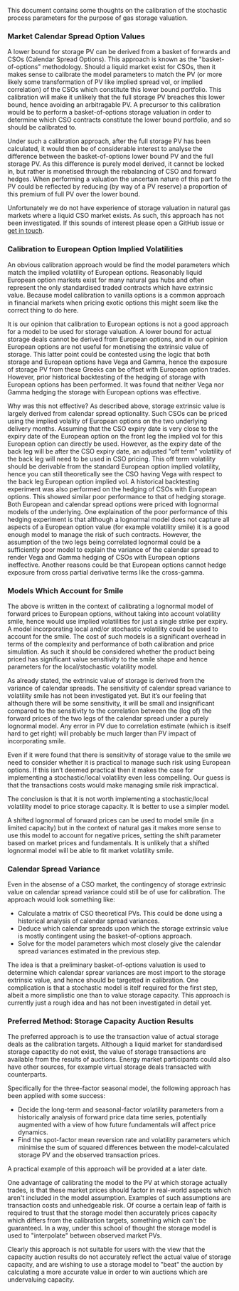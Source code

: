 This document contains some thoughts on the calibration of the stochastic process parameters for the purpose of gas storage valuation.

### Market Calendar Spread Option Values
A lower bound for storage PV can be derived from a basket of forwards and
CSOs (Calendar Spread Options). This approach is known as the "basket-of-options" methodology. Should a liquid market exist for CSOs, then it
makes sense to calibrate the model parameters to match the PV (or more likely some transformation of PV like implied spread vol, or implied correlation) of the CSOs which constitute this lower bound portfolio.
This calibration will make it unlikely that the full storage PV breaches this lower bound, hence avoiding an arbitragable PV.
A precursor to this calibration would be to perform a basket-of-options
storage valuation in order to determine which CSO contracts constitute the
lower bound portfolio, and so should be calibrated to.

Under such a calibration approach, after the full storage PV has been 
calculated, it would then be of considerable interest to analyse the 
difference between the basket-of-options lower bound PV and the full 
storage PV. As this difference is purely model derived, it cannot be locked 
in, but rather is monetised through the rebalancing of CSO and forward 
hedges. When performing a valuation the uncertain nature of this part fo the PV
could be reflected by reducing (by way of a PV reserve) a proportion of
this premium of full PV over the lower bound.

Unfortunately we do not have experience of storage valuation in natural gas
markets where a liquid CSO market exists. As such, this approach has not been
investigated. If this sounds of interest please open a GitHub issue or 
[get in touch](mailto:jake@cmdty.co.uk?subject=Cmdty%20Storage%20CSO%20Calibration). 

### Calibration to European Option Implied Volatilities
An obvious calibration approach would be find the model parameters which
match the implied volatility of European options. Reasonably liquid 
European option markets exist for many natural gas hubs and often
represent the only standardised traded contracts which have extrinsic
value. Because model calibration to vanilla options is a common approach in financial
markets when pricing exotic options this might seem like the correct thing to do here.

It is our opinion that calibration to European options is not a good 
approach for a model to be used for storage valuation. A lower bound for
actual storage deals cannot be derived from European options, and in our
opinion European options are not useful for monetising the extrinsic value of storage.
This latter point could be contested using the logic that both storage
and European options have Vega and Gamma, hence the exposure of storage
PV from these Greeks can be offset with European option trades. However,
prior historical backtesting of the hedging of storage with European
options has been performed. It was found that neither Vega nor Gamma
hedging the storage with European options was effective.

Why was this not effective? As described above, storage extrinsic 
value is largely derived from calendar spread optionality. Such CSOs
can be priced using the implied volality of European options on the
two underlying delivery months. Assuming that the CSO expiry date is
very close to the expiry date of the European option on the front leg
the implied vol for this European option can directly be used. However,
as the expiry date of the back leg will be after the CSO expiry date, an
adjusted "off term" volatility of the back leg will need to be used in
CSO pricing. This off term volatility should be derivable from the standard
European option implied volatility, hence you can still theoretically see
the CSO having Vega with respect to the back leg European option implied vol.
A historical backtesting experiment
was also performed on the hedging of CSOs with European options. This
showed similar poor performance to that of hedging storage. Both
European and calendar spread options were priced with lognormal models
of the underlying. One explaination of the poor performance of this 
hedging experiment is that although a lognormal model does not capture
all aspects of a European option value (for example volatility smile)
it is a good enough model to manage the risk of such contracts.
However, the assumption of the two legs being correlated lognormal 
could be a sufficiently poor model to explain the variance of the 
calendar spread to render Vega and Gamma hedging of CSOs with European
options ineffective. Another reasons could be that European options 
cannot hedge exposure from cross partial derivative terms like the
cross-gamma.

### Models Which Account for Smile
The above is written in the context of calibrating a lognormal model of forward prices to
European options, without taking into account volatility smile, hence would use implied 
volatilities for just a single strike per expiry. A model incorporating local and/or stochastic 
volatility could be used
to account for the smile. The cost of such models is a significant overhead in terms of the 
complexity and performance of both calibration and price simulation. As such it should be 
considered whether the product being priced has significant value sensitivity to the smile 
shape and hence parameters for the local/stochastic volatility model.

As already stated, the 
extrinsic value of storage is derived from the variance of calendar spreads. 
The sensitivity of calendar spread variance to volatility smile has not been investigated yet. 
But it’s our feeling that although there will be some sensitivity, it will be small and 
insignificant compared to the sensitivity to the correlation between the (log of) the forward 
prices of the two legs of the calendar spread under a purely lognormal model. Any error in PV
due to correlation estimate (whiich is itself hard to get right) will probably be much larger
than PV impact of incorporating smile.

Even if it were found that there is sensitivity of storage value to the smile we need to
consider whether it is practical to manage such risk using European options. If this isn’t
deemed practical then it makes the case for implementing a stochastic/local volatility even
less compelling. Our guess is that the transactions costs would make managing smile risk
impractical.

The conclusion is that it is not worth implementing a stochastic/local volatility model to price 
storage capacity. It is better to use a simpler model.

A shifted lognormal of forward prices can be used to model smile (in a limited capacity) but in 
the context of natural gas it makes more sense to use this model to account for negative prices,
setting the shift parameter based on market prices and fundamentals. It is unlikely that a
shifted lognormal model will be able to fit market volatility smile.

### Calendar Spread Variance
Even in the absense of a CSO market, the contingency of storage extrinsic
value on calendar spread variance could still be of use for calibration. The approach would look something like:

* Calculate a matrix of CSO theoretical PVs. This could
be done using a historical analysis of calendar spread variances.
* Deduce which calendar spreads upon which the storage extrinsic value is mostly contingent using the basket-of-options approach.
* Solve for the model parameters which most closely give the calendar
spread variances estimated in the previous step.

The idea is that a preliminary basket-of-options valuation is used to 
determine which calendar sprear variances are most import to the storage
extrinsic value, and hence should be targetted in calibration.
One complication is that a stochastic model is itelf required for the first
step, albeit a more simplistic one than to value storage capacity.
This approach is currently just a rough idea and has not been investigated
in detail yet.

### Preferred Method: Storage Capacity Auction Results
The preferred approach is to use the transaction value of actual
storage deals as the calibration targets. Although a liquid market for
standardised storage capactity do not exist, the value of storage 
transactions are available from the results of auctions. Energy market
participants could also have other sources, for example virtual
storage deals transacted with counterparts.

Specifically for the three-factor seasonal model, the following approach
has been applied with some success:
* Decide the long-term and seasonal-factor volatility parameters from
a historically analysis of forward price data time series, potentially augmented
with a view of how future fundamentals will affect price dynamics.
* Find the spot-factor mean reversion rate and volatility parameters
which minimise the sum of squared differences between the 
model-calculated storage PV and the observed transaction prices.

A practical example of this approach will be provided at a later date.

One advantage of calibrating the model to the PV at which storage actually
trades, is that these market prices should factor in real-world aspects 
which aren't included in the model assumption. Examples
of such assumptions are transaction costs and unhedgeable risk. Of course
a certain leap of faith is required to trust that the storage model then
accurately prices capacity which differs from the calibration targets,
something which can't be guaranteed. In a way, under this school of thought
the storage model is used to "interpolate" between observed market PVs. 

Clearly this approach is not suitable for users with the view that the
capacity auction results do not accurately reflect the actual value of
storage capacity, and are wishing to use a storage model to "beat" the
auction by calculating a more accurate value in order to win auctions
which are undervaluing capacity.

